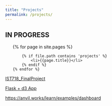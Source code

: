 ```yaml
---
title: "Projects"
permalink: /projects/
---
```


## IN PROGRESS

<ul>
    {% for page in site.pages %}

        {% if file.path contains 'projects' %}
            <li>{{page.title}}</li>
        {% endif %} 
    {% endfor %} 
</ul>

[IST718_FinalProject](https://danielcaraway.github.io/support_material/IST718_FinalProject.md)

[Flask + d3 App](https://ist718031230.herokuapp.com/)

https://anvil.works/learn/examples/dashboard


